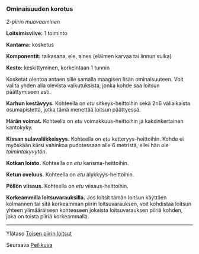 ### Ominaisuuden korotus

*2-piirin muovaaminen*

**Loitsimisviive:** 1 toiminto

**Kantama:** kosketus

**Komponentit:** taikasana, ele, aines (eläimen karvaa tai linnun sulka)

**Kesto:** keskittyminen, korkeintaan 1 tunnin

Kosketat olentoa antaen sille samalla maagisen lisän ominaisuuteen. Voit valita yhden alla olevista vaikutuksista, jonka kohde saa loitsun päättymiseen asti.
 
**Karhun kestävyys.** Kohteella on *etu* sitkeys-heittoihin sekä 2n6 väliaikaista osumapistettä, jotka tämä menettää loitsun päättyessä.

**Härän voimat.** Kohteella on *etu* voimakkuus-heittoihin ja kaksinkertainen kantokyky.

**Kissan sulavaliikkeisyys.** Kohteella on *etu* ketteryys-heittoihin. Kohde ei myöskään kärsi vahinkoa pudotessaan alle 6 metristä, ellei hän ole *toimintakyvytön*.

**Kotkan loisto.** Kohteella on *etu* karisma-heittoihin.

**Ketun oveluus.** Kohteella on *etu* älykkyys-heittoihin.

**Pöllön viisaus.** Kohteella on *etu* viisaus-heittoihin.

**Korkeammilla loitsuvarauksilla.** Jos loitsit tämän loitsun käyttäen kolmannen tai sitä korkeamman piirin loitsuvarauksen, voit kohdistaa loitsun yhteen ylimääräiseen kohteeseen jokaista loitsuvarauksen piiriä kohden, joka on toista piiriä korkeammalla.

----

Ylätaso [Toisen piirin loitsut](2_piirin_loitsut.md)

Seuraava [Peilikuva](Peilikuva.md)
